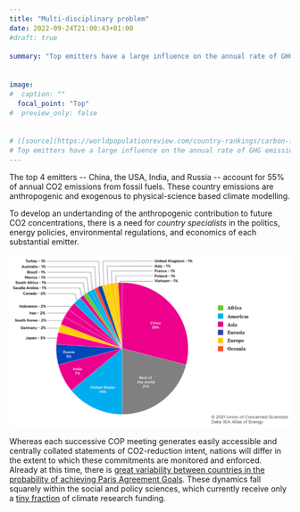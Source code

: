 ```yaml
---
title: "Multi-disciplinary problem"
date: 2022-09-24T21:00:43+01:00
#draft: true 

summary: "Top emitters have a large influence on the annual rate of GHG emissions. To develop an understanding of the anthropogenic contribution to future CO2 concentrations, there is a need for _country specialists_ in the politics, energy policies, environmental regulations, and economics of each substantial emitter."


image: 
#  caption: ""
  focal_point: "Top"
#  preview_only: false


# ([source](https://worldpopulationreview.com/country-rankings/carbon-footprint-by-country))
# Top emitters have a large influence on the annual rate of GHG emissions. 
---
```


The top 4 emitters -- China, the USA, India, and Russia -- account for 55\% of annual 
CO2 emissions from fossil fuels. These country emissions are anthropogenic and exogenous 
to physical-science based climate modelling. 

To develop an undertanding of the anthropogenic contribution to future CO2 concentrations, 
there is a need for _country specialists_ in the politics, energy policies, environmental 
regulations, and economics of each substantial emitter. 

![Country breakdown of fossil-fuel CO2 emissions](multi-disciplinary_national_CO2_shares.png "Figure: CO2 emissions from fossil fuels by country, 2019")

Whereas each successive COP meeting generates easily accessible and centrally collated statements of 
CO2-reduction intent, nations will differ in the extent to which these commitments are monitored 
and enforced. Already at this time, there is [great variability between countries in the probability
of achieving Paris Agreement Goals](https://www.nature.com/articles/s43247-021-00097-8#Fig3). 
These dynamics fall squarely within the social and policy sciences, which currently 
receive only a [tiny fraction](https://www.sciencedirect.com/science/article/pii/S2214629619309119) 
of climate research funding. 

<br>
